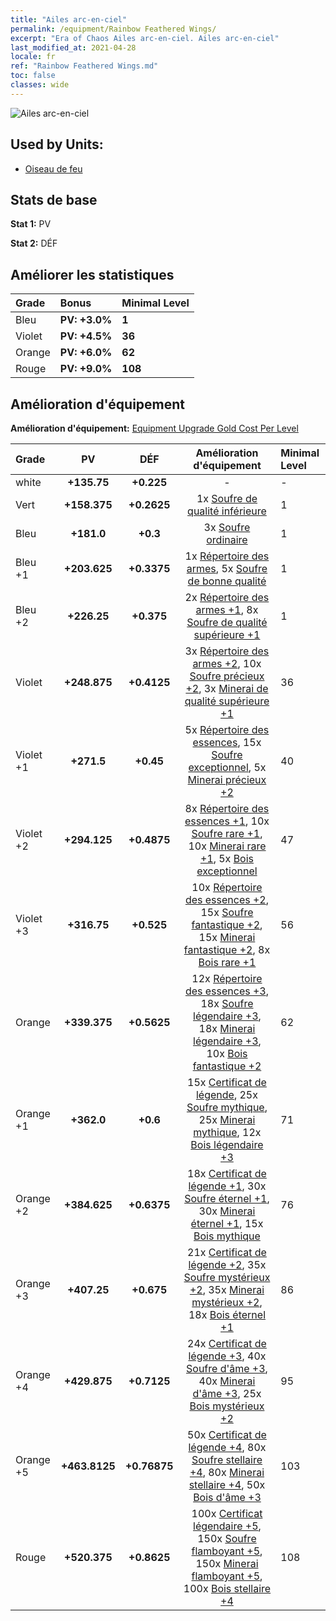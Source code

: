 ```yaml
---
title: "Ailes arc-en-ciel"
permalink: /equipment/Rainbow Feathered Wings/
excerpt: "Era of Chaos Ailes arc-en-ciel. Ailes arc-en-ciel"
last_modified_at: 2021-04-28
locale: fr
ref: "Rainbow Feathered Wings.md"
toc: false
classes: wide
---
```


  ![Ailes arc-en-ciel](/images/e/e_9074.png)

## Used by Units:

* [Oiseau de feu](/fr/units/Firebird/) 


## Stats de base
 **Stat 1:** PV

 **Stat 2:** DÉF

## Améliorer les statistiques

  |     Grade    |   Bonus | Minimal Level | 
  |:-------------|:--------|:--------------| 
  | Bleu | **PV: +3.0%** | **1** | 
  | Violet | **PV: +4.5%** | **36** | 
  | Orange | **PV: +6.0%** | **62** | 
  | Rouge | **PV: +9.0%** | **108** | 


## Amélioration d'équipement
 **Amélioration d'équipement:** [Equipment Upgrade Gold Cost Per Level](/equipment/EquipmentUpgradeCostPerLevel/) 

  |          Grade      | PV | DÉF | Amélioration d'équipement | Minimal Level |
  |:--------------------|:---------:|:---------:|:----------------:|:--------------|
  | white | **+135.75** | **+0.225** | - | - |
  | Vert | **+158.375** | **+0.2625** | 1x [Soufre de qualité inférieure](/ItemsFR/mat_3/) | 1 |
  | Bleu | **+181.0** | **+0.3** | 3x [Soufre ordinaire](/ItemsFR/mat_9/) | 1 |
  | Bleu +1 | **+203.625** | **+0.3375** | 1x [Répertoire des armes](/ItemsFR/mat_18/), 5x [Soufre de bonne qualité](/ItemsFR/mat_15/) | 1 |
  | Bleu +2 | **+226.25** | **+0.375** | 2x [Répertoire des armes +1](/ItemsFR/mat_25/), 8x [Soufre de qualité supérieure +1](/ItemsFR/mat_22/) | 1 |
  | Violet | **+248.875** | **+0.4125** | 3x [Répertoire des armes +2](/ItemsFR/mat_32/), 10x [Soufre précieux +2](/ItemsFR/mat_29/), 3x [Minerai de qualité supérieure +1](/ItemsFR/mat_19/) | 36 |
  | Violet +1 | **+271.5** | **+0.45** | 5x [Répertoire des essences](/ItemsFR/mat_39/), 15x [Soufre exceptionnel](/ItemsFR/mat_36/), 5x [Minerai précieux +2](/ItemsFR/mat_26/) | 40 |
  | Violet +2 | **+294.125** | **+0.4875** | 8x [Répertoire des essences +1](/ItemsFR/mat_46/), 10x [Soufre rare +1](/ItemsFR/mat_43/), 10x [Minerai rare +1](/ItemsFR/mat_40/), 5x [Bois exceptionnel](/ItemsFR/mat_34/) | 47 |
  | Violet +3 | **+316.75** | **+0.525** | 10x [Répertoire des essences +2](/ItemsFR/mat_53/), 15x [Soufre fantastique +2](/ItemsFR/mat_50/), 15x [Minerai fantastique +2](/ItemsFR/mat_47/), 8x [Bois rare +1](/ItemsFR/mat_41/) | 56 |
  | Orange | **+339.375** | **+0.5625** | 12x [Répertoire des essences +3](/ItemsFR/mat_60/), 18x [Soufre légendaire +3](/ItemsFR/mat_57/), 18x [Minerai légendaire +3](/ItemsFR/mat_54/), 10x [Bois fantastique +2](/ItemsFR/mat_48/) | 62 |
  | Orange +1 | **+362.0** | **+0.6** | 15x [Certificat de légende](/ItemsFR/mat_67/), 25x [Soufre mythique](/ItemsFR/mat_64/), 25x [Minerai mythique](/ItemsFR/mat_61/), 12x [Bois légendaire +3](/ItemsFR/mat_55/) | 71 |
  | Orange +2 | **+384.625** | **+0.6375** | 18x [Certificat de légende +1](/ItemsFR/mat_74/), 30x [Soufre éternel +1](/ItemsFR/mat_71/), 30x [Minerai éternel +1](/ItemsFR/mat_68/), 15x [Bois mythique](/ItemsFR/mat_62/) | 76 |
  | Orange +3 | **+407.25** | **+0.675** | 21x [Certificat de légende +2](/ItemsFR/mat_81/), 35x [Soufre mystérieux +2](/ItemsFR/mat_78/), 35x [Minerai mystérieux +2](/ItemsFR/mat_75/), 18x [Bois éternel +1](/ItemsFR/mat_69/) | 86 |
  | Orange +4 | **+429.875** | **+0.7125** | 24x [Certificat de légende +3](/ItemsFR/mat_88/), 40x [Soufre d'âme +3](/ItemsFR/mat_85/), 40x [Minerai d'âme +3](/ItemsFR/mat_82/), 25x [Bois mystérieux +2](/ItemsFR/mat_76/) | 95 |
  | Orange +5 | **+463.8125** | **+0.76875** | 50x [Certificat de légende +4](/ItemsFR/mat_95/), 80x [Soufre stellaire +4](/ItemsFR/mat_92/), 80x [Minerai stellaire +4](/ItemsFR/mat_89/), 50x [Bois d'âme +3](/ItemsFR/mat_83/) | 103 |
  | Rouge | **+520.375** | **+0.8625** | 100x [Certificat légendaire +5](/ItemsFR/mat_102/), 150x [Soufre flamboyant +5](/ItemsFR/mat_99/), 150x [Minerai flamboyant +5](/ItemsFR/mat_96/), 100x [Bois stellaire +4](/ItemsFR/mat_90/) | 108 |

